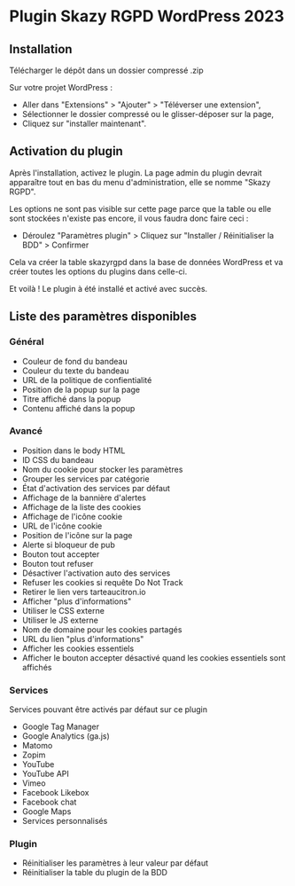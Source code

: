 # Plugin Skazy RGPD WordPress 2023

## Installation

Télécharger le dépôt dans un dossier compressé .zip

Sur votre projet WordPress :
- Aller dans "Extensions" > "Ajouter" > "Téléverser une extension",
- Sélectionner le dossier compressé ou le glisser-déposer sur la page,
- Cliquez sur "installer maintenant".

## Activation du plugin

Après l'installation, activez le plugin.
La page admin du plugin devrait apparaître tout en bas du menu d'administration, elle se nomme "Skazy RGPD".

Les options ne sont pas visible sur cette page parce que la table ou elle sont stockées n'existe pas encore, il vous faudra donc faire ceci :

- Déroulez "Paramètres plugin" > Cliquez sur "Installer / Réinitialiser la BDD" > Confirmer

Cela va créer la table skazyrgpd dans la base de données WordPress et va créer toutes les options du plugins dans celle-ci.

Et voilà ! Le plugin à été installé et activé avec succès.

## Liste des paramètres disponibles

### Général

- Couleur de fond du bandeau
- Couleur du texte du bandeau
- URL de la politique de confientialité
- Position de la popup sur la page
- Titre affiché dans la popup
- Contenu affiché dans la popup

### Avancé

- Position dans le body HTML
- ID CSS du bandeau
- Nom du cookie pour stocker les paramètres
- Grouper les services par catégorie
- État d'activation des services par défaut
- Affichage de la bannière d'alertes
- Affichage de la liste des cookies
- Affichage de l'icône cookie
- URL de l'icône cookie
- Position de l'icône sur la page
- Alerte si bloqueur de pub
- Bouton tout accepter
- Bouton tout refuser
- Désactiver l'activation auto des services
- Refuser les cookies si requête Do Not Track
- Retirer le lien vers tarteaucitron.io
- Afficher "plus d'informations"
- Utiliser le CSS externe
- Utiliser le JS externe
- Nom de domaine pour les cookies partagés
- URL du lien "plus d'informations"
- Afficher les cookies essentiels
- Afficher le bouton accepter désactivé quand les cookies essentiels sont affichés

### Services

Services pouvant être activés par défaut sur ce plugin

- Google Tag Manager
- Google Analytics (ga.js)
- Matomo
- Zopim
- YouTube
- YouTube API
- Vimeo
- Facebook Likebox
- Facebook chat
- Google Maps
- Services personnalisés

### Plugin

- Réinitialiser les paramètres à leur valeur par défaut
- Réinitialiser la table du plugin de la BDD

